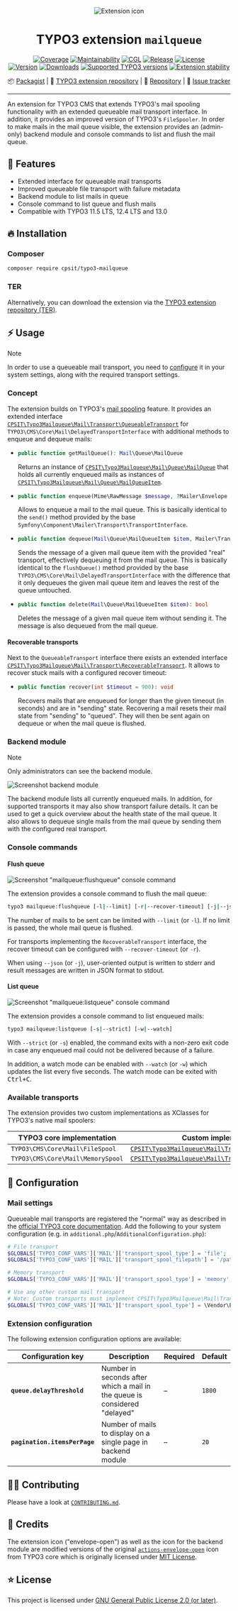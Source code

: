 <div align="center">

![Extension icon](Resources/Public/Icons/Extension.svg)

# TYPO3 extension `mailqueue`

[![Coverage](https://img.shields.io/coverallsCoverage/github/CPS-IT/mailqueue?logo=coveralls)](https://coveralls.io/github/CPS-IT/mailqueue)
[![Maintainability](https://api.codeclimate.com/v1/badges/75952c5451dea0632fc0/maintainability)](https://codeclimate.com/github/CPS-IT/mailqueue/maintainability)
[![CGL](https://github.com/CPS-IT/mailqueue/actions/workflows/cgl.yaml/badge.svg)](https://github.com/CPS-IT/mailqueue/actions/workflows/cgl.yaml)
[![Release](https://github.com/CPS-IT/mailqueue/actions/workflows/release.yaml/badge.svg)](https://github.com/CPS-IT/mailqueue/actions/workflows/release.yaml)
[![License](http://poser.pugx.org/cpsit/typo3-mailqueue/license)](LICENSE.md)\
[![Version](https://shields.io/endpoint?url=https://typo3-badges.dev/badge/mailqueue/version/shields)](https://extensions.typo3.org/extension/mailqueue)
[![Downloads](https://shields.io/endpoint?url=https://typo3-badges.dev/badge/mailqueue/downloads/shields)](https://extensions.typo3.org/extension/mailqueue)
[![Supported TYPO3 versions](https://shields.io/endpoint?url=https://typo3-badges.dev/badge/mailqueue/typo3/shields)](https://extensions.typo3.org/extension/mailqueue)
[![Extension stability](https://shields.io/endpoint?url=https://typo3-badges.dev/badge/mailqueue/stability/shields)](https://extensions.typo3.org/extension/mailqueue)

📦&nbsp;[Packagist](https://packagist.org/packages/cpsit/typo3-mailqueue) |
🐥&nbsp;[TYPO3 extension repository](https://extensions.typo3.org/extension/mailqueue) |
💾&nbsp;[Repository](https://github.com/CPS-IT/mailqueue) |
🐛&nbsp;[Issue tracker](https://github.com/CPS-IT/mailqueue/issues)

</div>

---

An extension for TYPO3 CMS that extends TYPO3's mail spooling functionality
with an extended queueable mail transport interface. In addition, it provides
an improved version of TYPO3's `FileSpooler`. In order to make mails in the
mail queue visible, the extension provides an (admin-only) backend module and
console commands to list and flush the mail queue.

## 🚀 Features

* Extended interface for queueable mail transports
* Improved queueable file transport with failure metadata
* Backend module to list mails in queue
* Console command to list queue and flush mails
* Compatible with TYPO3 11.5 LTS, 12.4 LTS and 13.0

## 🔥 Installation

### Composer

```bash
composer require cpsit/typo3-mailqueue
```

### TER

Alternatively, you can download the extension via the
[TYPO3 extension repository (TER)][1].

## ⚡ Usage

> [!NOTE]
> In order to use a queueable mail transport, you need to [configure](#mail-settings)
> it in your system settings, along with the required transport settings.

### Concept

The extension builds on TYPO3's [mail spooling][2] feature. It provides an extended
interface [`CPSIT\Typo3Mailqueue\Mail\Transport\QueueableTransport`](Classes/Mail/Transport/QueueableTransport.php)
for `TYPO3\CMS\Core\Mail\DelayedTransportInterface` with additional
methods to enqueue and dequeue mails:

* ```php
  public function getMailQueue(): Mail\Queue\MailQueue
  ```
  Returns an instance of [`CPSIT\Typo3Mailqueue\Mail\Queue\MailQueue`](Classes/Mail/Queue/MailQueue.php)
  that holds all currently enqueued mails as instances of
  [`CPSIT\Typo3Mailqueue\Mail\Queue\MailQueueItem`](Classes/Mail/Queue/MailQueueItem.php).

* ```php
  public function enqueue(Mime\RawMessage $message, ?Mailer\Envelope $envelope = null): Mail\Queue\MailQueueItem
  ```
  Allows to enqueue a mail to the mail queue. This is basically identical to the `send()`
  method provided by the base `Symfony\Component\Mailer\Transport\TransportInterface`.

* ```php
  public function dequeue(Mail\Queue\MailQueueItem $item, Mailer\Transport\TransportInterface $transport): bool
  ```
  Sends the message of a given mail queue item with the provided "real" transport,
  effectively dequeuing it from the mail queue. This is basically identical to the
  `flushQueue()` method provided by the base `TYPO3\CMS\Core\Mail\DelayedTransportInterface`
  with the difference that it only dequeues the given mail queue item and leaves the
  rest of the queue untouched.

* ```php
  public function delete(Mail\Queue\MailQueueItem $item): bool
  ```
  Deletes the message of a given mail queue item without sending it. The message is
  also dequeued from the mail queue.

#### Recoverable transports

Next to the `QueueableTransport` interface there exists an extended interface
[`CPSIT\Typo3Mailqueue\Mail\Transport\RecoverableTransport`](Classes/Mail/Transport/RecoverableTransport.php).
It allows to recover stuck mails with a configured recover timeout:

* ```php
  public function recover(int $timeout = 900): void
  ```
  Recovers mails that are enqueued for longer than the given timeout (in seconds) and
  are in "sending" state. Recovering a mail resets their mail state from "sending" to
  "queued". They will then be sent again on dequeue or when the mail queue is flushed.

### Backend module

> [!NOTE]
> Only administrators can see the backend module.

![Screenshot backend module](Documentation/Images/ScreenshotBackendModule.png)

The backend module lists all currently enqueued mails. In addition, for
supported transports it may also show transport failure details. It can
be used to get a quick overview about the health state of the mail queue.
It also allows to dequeue single mails from the mail queue by sending them
with the configured real transport.

### Console commands

#### Flush queue

![Screenshot "mailqueue:flushqueue" console command](Documentation/Images/ScreenshotFlushQueueCommand.png)

The extension provides a console command to flush the mail queue:

```bash
typo3 mailqueue:flushqueue [-l|--limit] [-r|--recover-timeout] [-j|--json]
```

The number of mails to be sent can be limited with `--limit` (or `-l`). If
no limit is passed, the whole mail queue is flushed.

For transports implementing the `RecoverableTransport` interface, the recover
timeout can be configured with `--recover-timeout` (or `-r`).

When using `--json` (or `-j`), user-oriented output is written to stderr and
result messages are written in JSON format to stdout.

#### List queue

![Screenshot "mailqueue:listqueue" console command](Documentation/Images/ScreenshotListQueueCommand.png)

The extension provides a console command to list enqueued mails:

```bash
typo3 mailqueue:listqueue [-s|--strict] [-w|--watch]
```

With `--strict` (or `-s`) enabled, the command exits with a non-zero exit
code in case any enqueued mail could not be delivered because of a failure.

In addition, a watch mode can be enabled with `--watch` (or `-w`) which updates
the list every five seconds. The watch mode can be exited with <kbd>Ctrl+C</kbd>.

### Available transports

The extension provides two custom implementations as XClasses for TYPO3's
native mail spoolers:

| TYPO3 core implementation         | Custom implementation (XClass)                                                                                        |
|-----------------------------------|-----------------------------------------------------------------------------------------------------------------------|
| `TYPO3\CMS\Core\Mail\FileSpool`   | [`CPSIT\Typo3Mailqueue\Mail\Transport\QueueableFileTransport`](Classes/Mail/Transport/QueueableFileTransport.php)     |
| `TYPO3\CMS\Core\Mail\MemorySpool` | [`CPSIT\Typo3Mailqueue\Mail\Transport\QueueableMemoryTransport`](Classes/Mail/Transport/QueueableMemoryTransport.php) |

## 📂 Configuration

### Mail settings

Queueable mail transports are registered the "normal" way as described in the
[official TYPO3 core documentation][3]. Add the following to your system configuration
(e.g. in `additional.php`/`AdditionalConfiguration.php`):

```php
# File transport
$GLOBALS['TYPO3_CONF_VARS']['MAIL']['transport_spool_type'] = 'file';
$GLOBALS['TYPO3_CONF_VARS']['MAIL']['transport_spool_filepath'] = '/path/to/mailqueue';

# Memory transport
$GLOBALS['TYPO3_CONF_VARS']['MAIL']['transport_spool_type'] = 'memory';

# Use any other custom mail transport
# Note: Custom transports must implement CPSIT\Typo3Mailqueue\Mail\Transport\QueueableTransport interface!
$GLOBALS['TYPO3_CONF_VARS']['MAIL']['transport_spool_type'] = \Vendor\Extension\Mail\Transport\CustomQueueableTransport::class;
```

### Extension configuration

The following extension configuration options are available:

| Configuration key             | Description                                                               | Required | Default |
|-------------------------------|---------------------------------------------------------------------------|----------|---------|
| **`queue.delayThreshold`**    | Number in seconds after which a mail in the queue is considered "delayed" | –        | `1800`  |
| **`pagination.itemsPerPage`** | Number of mails to display on a single page in backend module             | –        | `20`    |

## 🧑‍💻 Contributing

Please have a look at [`CONTRIBUTING.md`](CONTRIBUTING.md).

## 💎 Credits

The extension icon ("envelope-open") as well as the icon for the backend module are
modified versions of the original [`actions-envelope-open`][4] icon from TYPO3 core
which is originally licensed under [MIT License][5].

## ⭐ License

This project is licensed under [GNU General Public License 2.0 (or later)](LICENSE.md).

[1]: https://extensions.typo3.org/extension/mailqueue
[2]: https://docs.typo3.org/m/typo3/reference-coreapi/main/en-us/ApiOverview/Mail/Index.html#spooling
[3]: https://docs.typo3.org/m/typo3/reference-coreapi/main/en-us/Configuration/Typo3ConfVars/MAIL.html#transport-spool-type
[4]: https://typo3.github.io/TYPO3.Icons/icons/actions/actions-envelope-open.html
[5]: https://github.com/TYPO3/TYPO3.Icons/blob/main/LICENSE
